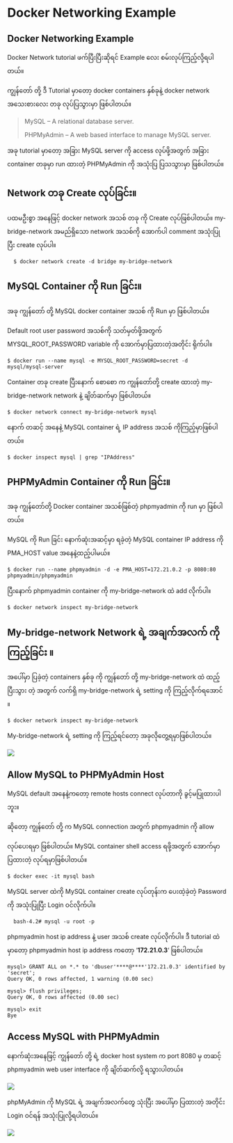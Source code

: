 # Docker Networking Example

## Docker Networking Example

Docker Network tutorial ဖက်ပြီးပြီးဆိုရင် Example လေး စမ်းလုပ်ကြည့်လို့ရပါတယ်။

ကျွန်တော် တို့ ဒီ Tutorial မှာတော့ docker containers နှစ်ခုနဲ့ docker network အသေးစားလေး တခု လုပ်ပြသွားမှာ ဖြစ်ပါတယ်။

> MySQL – A relational database server.
>
> PHPMyAdmin – A web based interface to manage MySQL server.

အခု tutorial မှာတော့ အခြား MySQL server ကို access လုပ်ဖို့အတွက် အခြား container တခုမှာ run ထားတဲ့ PHPMyAdmin ကို အသုံးပြ ပြသသွားမှာ ဖြစ်ပါတယ်။

## Network တခု Create လုပ်ခြင်း။

ပထမဦးစွာ အနေဖြင့် docker network အသစ် တခု ကို Create လုပ်ဖြစ်ပါတယ်။ my-bridge-network အမည်ရှိသော network အသစ်ကို အောက်ပါ comment အသုံးပြု ပြီး create လုပ်ပါ။

```text
  $ docker network create -d bridge my-bridge-network
```

## MySQL Container ကို Run ခြင်း။

အခု ကျွန်တော် တို့ MySQL docker container အသစ် ကို Run မှာ ဖြစ်ပါတယ်။

Default root user password အသစ်ကို သတ်မှတ်ဖို့အတွက် MYSQL\_ROOT\_PASSWORD variable ကို အောက်မှာပြထားတဲ့အတိုင်း ရိုက်ပါ။

```text
$ docker run --name mysql -e MYSQL_ROOT_PASSWORD=secret -d mysql/mysql-server
```

Container တခု create ပြီးနောက် စောစော က ကျွန်တော်တို့ create ထားတဲ့ my-bridge-network network နဲ့ ချိတ်ဆက်မှာ ဖြစ်ပါတယ်။

```text
$ docker network connect my-bridge-network mysql
```

နောက် တဆင့် အနေနဲ့ MySQL container ရဲ့ IP address အသစ် ကိုကြည့်မှာဖြစ်ပါတယ်။

```text
$ docker inspect mysql | grep "IPAddress"
```

## PHPMyAdmin Container ကို Run ခြင်း။

အခု ကျွန်တော်တို့ Docker container အသစ်ဖြစ်တဲ့ phpmyadmin ကို run မှာ ဖြစ်ပါတယ်။

MySQL ကို Run ခြင်း နောက်ဆုံးအဆင့်မှာ ရခဲ့တဲ့ MySQL container IP address ကို PMA\_HOST value အနေနဲ့ထည့်ပါမယ်။

```text
$ docker run --name phpmyadmin -d -e PMA_HOST=172.21.0.2 -p 8080:80 phpmyadmin/phpmyadmin
```

ပြီးနောက် phpmyadmin container ကို my-bridge-network ထဲ add လိုက်ပါ။

```text
$ docker network inspect my-bridge-network
```

## My-bridge-network Network ရဲ့ အချက်အလက် ကိုကြည့်ခြင်း ။

အပေါ်မှာ ပြခဲ့တဲ့ containers နှစ်ခု ကို ကျွန်တော် တို့ my-bridge-network ထဲ ထည့်ပြီးသွား တဲ့ အတွက် လက်ရှိ my-bridge-network ရဲ့ setting ကို ကြည့်လိုက်ရအောင် ။

```text
$ docker network inspect my-bridge-network
```

My-bridge-network ရဲ့ setting ကို ကြည့်ရင်တော့ အခုလိုတွေ့ရမှာဖြစ်ပါတယ်။

![](file:///tmp/lu125437ibmwa.tmp/lu125437ibmwh_tmp_f503edd7d72922a4.png)

## Allow MySQL to PHPMyAdmin Host

MySQL default အနေနဲ့ကတော့ remote hosts connect လုပ်တာကို ခွင့်မပြုထားပါဘူး။

ဆိုတော့ ကျွန်တော် တို့ က MySQL connection အတွက် phpmyadmin ကို allow

လုပ်ပေးရမှာ ဖြစ်ပါတယ်။ MySQL container shell access ရဖို့အတွက် အောက်မှာ ပြထားတဲ့ လုပ်ရမှာဖြစ်ပါတယ်။

```text
$ docker exec -it mysql bash
```

MySQL server ထဲကို MySQL container create လုပ်တုန်းက ပေးထဲ့ခဲ့တဲ့ Password ကို အသုံးပြုပြီး Login ဝင်လိုက်ပါ။

```text
  bash-4.2# mysql -u root -p
```

phpmyadmin host ip address နဲ့ user အသစ် create လုပ်လိုက်ပါ။ ဒီ tutorial ထဲမှာတော့ phpmyadmin host ip address ကတော့ ‘**172.21.0.3**‘ ဖြစ်ပါတယ်။

```text
mysql> GRANT ALL on *.* to 'dbuser'****@****'172.21.0.3' identified by 'secret';
Query OK, 0 rows affected, 1 warning (0.00 sec)

mysql> flush privileges;
Query OK, 0 rows affected (0.00 sec)

mysql> exit
Bye
```

## Access MySQL with PHPMyAdmin

နောက်ဆုံးအနေဖြင့် ကျွန်တော် တို့ ရဲ့ docker host system က port 8080 မှ တဆင့် phpmyadmin web user interface ကို ချိတ်ဆက်လို့ ရသွားပါတယ်။

![](file:///tmp/lu125437ibmwa.tmp/lu125437ibmwh_tmp_55e578f0e4dc74a1.png)

phpMyAdmin ကို MySQL ရဲ့ အချက်အလက်တွေ သုံးပြီး အပေါ်မှာ ပြထားတဲ့ အတိုင်း Login ဝင်ရန် အသုံးပြုလို့ရပါတယ်။

![](file:///tmp/lu125437ibmwa.tmp/lu125437ibmwh_tmp_2e5e564f470aece6.png)

